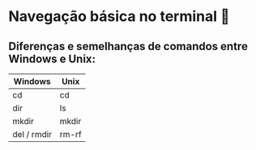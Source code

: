 # Navegação básica no terminal 🛶
## Diferenças e semelhanças de comandos entre Windows e Unix:

| Windows        | Unix |
|--------------- |------|
| cd             | cd   |
| dir            | ls   |
| mkdir          | mkdir|
| del / rmdir    | rm-rf|

